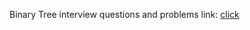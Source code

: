 Binary Tree interview questions and problems link: [click](https://medium.com/techie-delight/binary-tree-interview-questions-and-practice-problems-439df7e5ea1f)